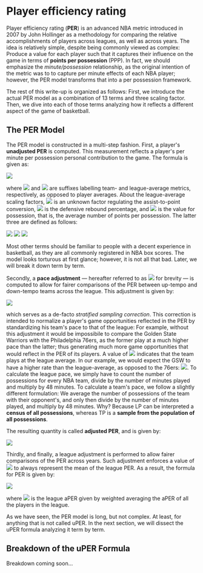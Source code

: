 # Player efficiency rating

Player efficiency rating (**PER**) is an advanced NBA metric introduced in 2007 by John Hollinger as a methodology for comparing the relative accomplishments of players across leagues, as well as across years. The idea is relatively simple, despite being commonly viewed as complex: Produce a value for each player such that it captures their influence on the game in terms of **points per possession** (PPP). In fact, we should emphasize the _minute/possession_ relationship, as the original intention of the metric was to to capture per minute effects of each NBA player; however, the PER model transforms that into a per possession framework.

The rest of this write-up is organized as follows: First, we introduce the actual PER model as a combination of 13 terms and three scaling factor. Then, we dive into each of those terms analyzing how it reflects a different aspect of the game of basketball.

## The PER Model

The PER model is constructed in a multi-step fashion. First, a player's **unadjusted PER** is computed. This measurement reflects a player's per minute per possession personal contribution to the game. The formula is given as:

<img src="https://render.githubusercontent.com/render/math?math=\begin{align} \text{uPER} =%26 \dfrac{(1) - (2) %2B (3)}{\text{Min}} \notag \\ \\ \\ \\ (1) =%26 3\text{PM} %2B \dfrac{2}{3}\text{Ast} %2B \left(2 - f \dfrac{\text{Ast}_{tm}}{\text{FGM}_{tm}}\right)\text{FGM} %2B \dfrac{1}{2}\text{FTM} \left(2 - \dfrac{1}{3}\dfrac{\text{Ast}_{tm}}{\text{FGM}_{tm}} \right) \\ \\ (2) =%26 \dfrac{\text{PF}}{\text{PF}_{lg}}\text{FTM}_{lg} \\ \\ (3) =%26 v\left( (\text{Reb} - \text{OReb}) %2B d\text{OReb} -\text{TO} -d\left( \text{FGA} - \text{FGM} \right) -0.44(0.44 %2B 0.56d)(\text{FTA} - \text{FTM}) %2B \text{Stl} %2B d\text{Blk} %2B 0.44 \text{FTA}_{lg} \dfrac{\text{PF}}{\text{PF}_{lg}} \right) \end{align}">

where <img src="https://render.githubusercontent.com/render/math?math=tm"> and <img src="https://render.githubusercontent.com/render/math?math=lg"> are suffixes labelling team- and league-average metrics, respectively, as opposed to player averages. About the league-average scaling factors, <img src="https://render.githubusercontent.com/render/math?math=f"> is an unknown factor regulating the assist-to-point conversion, <img src="https://render.githubusercontent.com/render/math?math=d"> is the defensive rebound percentage, and <img src="https://render.githubusercontent.com/render/math?math=v"> is the value for possession, that is, the average number of points per possession. The latter three are defined as follows:

<img src="https://render.githubusercontent.com/render/math?math=f = \dfrac{2}{3} - \left( 0.25 \dfrac{\text{Ast}_{lg}}{\text{FGM}_{lg}} \dfrac{\text{FTM}_{lg}}{\text{FGM}_{lg}}  \right)">
 
<img src="https://render.githubusercontent.com/render/math?math=v = \dfrac{\text{Pts}_{lg}}{\text{FGA}_{lg} - \text{OReb}_{lg} %2B \text{TO}_{lg} %2B 0.44 \text{FTA}_{lg}}">

<img src="https://render.githubusercontent.com/render/math?math=d = \dfrac{\text{DReb}_{lg}}{\text{Reb}_{lg}}">

Most other terms should be familiar to people with a decent experience in basketball, as they are all commonly registered in NBA box scores. The model looks torturous at first glance; however, it is not all that bad. Later, we will break it down term by term.

Secondly, a **pace adjustment** &mdash; hereafter referred to as <img src="https://render.githubusercontent.com/render/math?math=\gamma"> for brevity &mdash; is computed to allow for fairer comparisons of the PER between up-tempo and down-tempo teams across the league. This adjustment is given by:

<img src="https://render.githubusercontent.com/render/math?math=\gamma = \dfrac{\text{Pace}_{lg}}{\text{Pace}_{tm}}">

which serves as a de-facto *stratified sampling correction*. This correction is intended to normalize a player's game opportunities reflected in the PER by standardizing his team's pace to that of the league: For example, without this adjustment it would be impossibile to compare the Golden State Warriors with the Philadelphia 76ers, as the former play at a much higher pace than the latter; thus generating much more game opportunities that would reflect in the PER of its players. A value of <img src="https://render.githubusercontent.com/render/math?math=1"> indicates that the team plays at the league average. In our example, we would expect the GSW to have a higher rate than the league-average, as opposed to the 76ers: <img src="https://render.githubusercontent.com/render/math?math=\gamma_{\text{GSW}} > 1 > \gamma_{\text{76ers}}">. To calculate the league pace, we simply have to count the number of possessions for every NBA team, divide by the number of minutes played and multiply by 48 minutes. To calculate a team's pace, we follow a slightly different formulation: We average the number of possessions of the team with their opponent's, and only then divide by the number of minutes played, and multiply by 48 minutes. Why? Because LP can be interpreted a **census of all possessions**, whereas TP is a **sample from the population of all possessions**.

The resulting quantity is called **adjusted PER**, and is given by:

<img src="https://render.githubusercontent.com/render/math?math=\text{aPER} = \text{uPER} * \gamma">

Thirdly, and finally, a league adjustment is performed to allow fairer comparisons of the PER across years. Such adjustment enforces a value of <img src="https://render.githubusercontent.com/render/math?math=15"> to always represent the mean of the league PER. As a result, the formula for PER is given by:

<img src="https://render.githubusercontent.com/render/math?math=\text{PER} = \text{aPER} \dfrac{15}{\text{aPER}_{lg}}">

where <img src="https://render.githubusercontent.com/render/math?math=\text{aPER}_{lg}"> is the league aPER given by weighted averaging the aPER of all the players in the league.

As we have seen, the PER model is long, but not complex. At least, for anything that is not called uPER. In the next section, we will dissect the uPER formula analyzing it term by term.

## Breakdown of the uPER Formula

Breakdown coming soon...
<!-- https://squared2020.com/2017/09/01/breaking-down-player-efficiency-rating/ -->
